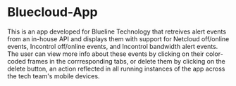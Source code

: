 # Bluecloud-App
This is an app developed for Blueline Technology that retreives alert events from an in-house API and displays them with support for Netcloud off/online events, Incontrol off/online events, and Incontrol bandwidth alert events. The user can view more info about these events by clicking on their color-coded frames in the corrresponding tabs, or delete them by clicking on the delete button, an action reflected in all running instances of the app across the tech team's mobile devices.
